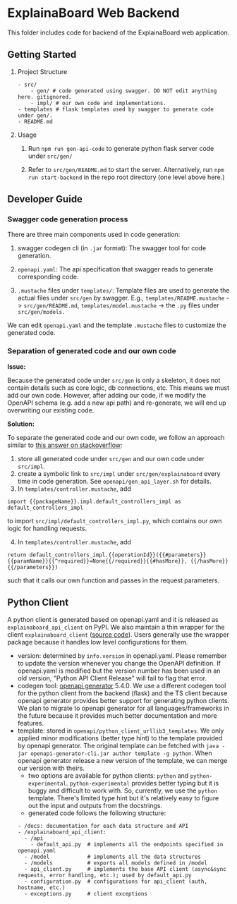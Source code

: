 # ExplainaBoard Web Backend

This folder includes code for backend of the ExplainaBoard web application. 

## Getting Started

1.  Project Structure

    ```
    - src/
        - gen/ # code generated using swagger. DO NOT edit anything here. gitignored.
        - impl/ # our own code and implementations.
    - templates # flask templates used by swagger to generate code under gen/.
    - README.md
    ```

2.  Usage

    1. Run `npm run gen-api-code` to generate python flask server code under `src/gen/`

    2. Refer to `src/gen/README.md` to start the server. Alternatively, run `npm run start-backend` in the repo root directory (one level above here.)

## Developer Guide

### Swagger code generation process
There are three main components used in code generation:
1. swagger codegen cli (in `.jar` format): The swagger tool for code generation.

2. `openapi.yaml`: The api specification that swagger reads to generate corresponding code.

3. `.mustache` files under `templates/`: Template files are used to generate the actual files under `src/gen` by swagger. E.g., `templates/README.mustache` -> `src/gen/README.md`, `templates/model.mustache` -> the `.py` files under `src/gen/models.`

We can edit `openapi.yaml` and the template `.mustache` files to customize the generated code.

### Separation of generated code and our own code
**Issue:**

Because the generated code under `src/gen` is only a skeleton, it does not contain details such as core logic, db connections, etc. This means we must add our own code. However, after adding our code, if we modify the OpenAPI schema (e.g. add a new api path) and re-generate, we will end up overwriting our existing code.

**Solution:**

To separate the generated code and our own code, we follow an approach similar to [this answer on stackoverflow](https://stackoverflow.com/questions/45680298/cleanest-way-to-glue-generated-flask-app-code-swagger-codegen-to-backend-imple/47554626#47554626):

1. store all generated code under `src/gen` and our own code under `src/impl`.
2. create a symbolic link to `src/impl` under `src/gen/explainaboard` every time in code generation. See `openapi/gen_api_layer.sh` for details.
3. In `templates/controller.mustache`, add 

```import {{packageName}}.impl.default_controllers_impl as default_controllers_impl```  

to import `src/impl/default_controllers_impl.py`, which contains our own logic for handling requests. 

4. In `templates/controller.mustache`, add  

```return default_controllers_impl.{{operationId}}({{#parameters}}{{paramName}}{{^required}}=None{{/required}}{{#hasMore}}, {{/hasMore}}{{/parameters}})```

such that it calls our own function and passes in the request parameters.


## Python Client
A python client is generated based on openapi.yaml and it is released as `explainaboard_api_client` on PyPI. We also maintain a thin wrapper for the client `explainaboard_client` ([source code](https://github.com/neulab/explainaboard_client)). Users generally use the wrapper package because it handles low level configurations for them.
- version: determined by `info.version` in openapi.yaml. Please remember to update the version whenever you change the OpenAPI definition. If openapi.yaml is modified but the version number has been used in an old version, "Python API Client Release" will fail to flag that error.
- codegen tool: [openapi generator](https://github.com/OpenAPITools/openapi-generator) 5.4.0. We use a different codegen tool for the python client from the backend (flask) and the TS client because openapi generator provides better support for generating python clients. We plan to migrate to openapi generator for all languages/frameworks in the future because it provides much better documentation and more features.
- template: stored in `openapi/python_client_urllib3_templates`. We only applied minor modifications (better type hint) to the template provided by openapi generator. The original template can be fetched with `java -jar openapi-generator-cli.jar author template -g python`. When openapi generator release a new version of the template, we can merge our version with theirs.
  - two options are available for python clients: `python` and `python-experimental`. `python-experimental` provides better typing but it is buggy and difficult to work with. So, currently, we use the `python` template. There's limited type hint but it's relatively easy to figure out the input and outputs from the docstrings.
  - generated code follows the following structure:
  ```
  - /docs: documentation for each data structure and API
  - /explainaboard_api_client:
    - /api
      - default_api.py  # implements all the endpoints specified in openapi.yaml
    - /model            # implements all the data structures
    - /models           # exports all models defined in /model
    - api_client.py     # implements the base API client (async&sync requests, error handling, etc.); used by default_api.py
    - configuration.py  # configurations for api_client (auth, hostname, etc.)
    - exceptions.py     # client exceptions
  ```